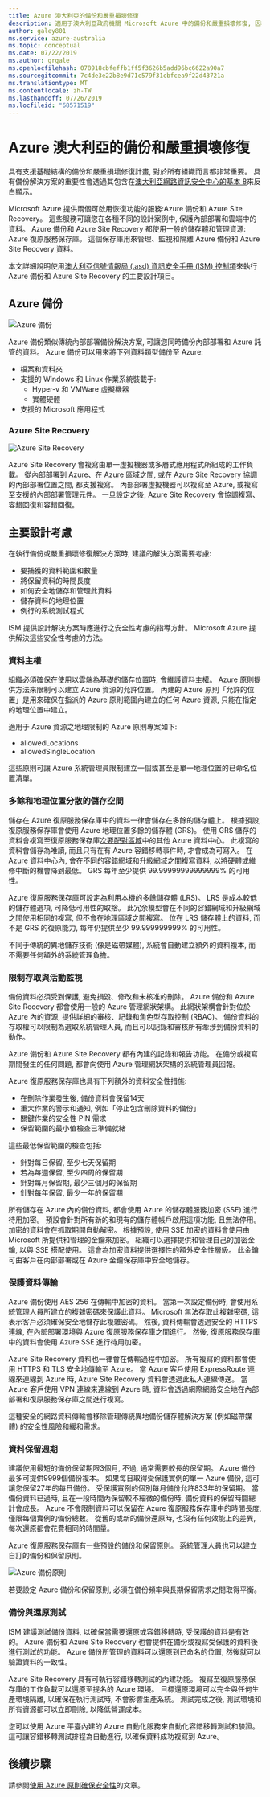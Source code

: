 ```yaml
---
title: Azure 澳大利亞的備份和嚴重損壞修復
description: 適用于澳大利亞政府機關 Microsoft Azure 中的備份和嚴重損壞修復, 因為它與 .ASD 的第8項相關。
author: galey801
ms.service: azure-australia
ms.topic: conceptual
ms.date: 07/22/2019
ms.author: grgale
ms.openlocfilehash: 078918cbfeffb1ff5f3626b5add96bc6622a90a7
ms.sourcegitcommit: 7c4de3e22b8e9d71c579f31cbfcea9f22d43721a
ms.translationtype: MT
ms.contentlocale: zh-TW
ms.lasthandoff: 07/26/2019
ms.locfileid: "68571519"
---
```

# <a name="backup-and-disaster-recovery-in-azure-australia"></a>Azure 澳大利亞的備份和嚴重損壞修復

具有支援基礎結構的備份和嚴重損壞修復計畫, 對於所有組織而言都非常重要。 具有備份解決方案的重要性會透過其包含在[澳大利亞網路資訊安全中心的基本 8](https://acsc.gov.au/publications/protect/essential-eight-explained.htm)來反白顯示。

Microsoft Azure 提供兩個可啟用恢復功能的服務:Azure 備份和 Azure Site Recovery。 這些服務可讓您在各種不同的設計案例中, 保護內部部署和雲端中的資料。 Azure 備份和 Azure Site Recovery 都使用一般的儲存體和管理資源: Azure 復原服務保存庫。 這個保存庫用來管理、監視和隔離 Azure 備份和 Azure Site Recovery 資料。

本文詳細說明使用[澳大利亞信號情報局 (.asd) 資訊安全手冊 (ISM) 控制項](https://acsc.gov.au/infosec/ism/index.htm)來執行 Azure 備份和 Azure Site Recovery 的主要設計項目。

## <a name="azure-backup"></a>Azure 備份

![Azure 備份](media/backup-overview.png)

Azure 備份類似傳統內部部署備份解決方案, 可讓您同時備份內部部署和 Azure 託管的資料。 Azure 備份可以用來將下列資料類型備份至 Azure:

* 檔案和資料夾
* 支援的 Windows 和 Linux 作業系統裝載于:
  * Hyper-v 和 VMWare 虛擬機器
  * 實體硬體
* 支援的 Microsoft 應用程式

### <a name="azure-site-recovery"></a>Azure Site Recovery

![Azure Site Recovery](media/asr-overview.png)

Azure Site Recovery 會複寫由單一虛擬機器或多層式應用程式所組成的工作負載。 從內部部署到 Azure、在 Azure 區域之間, 或在 Azure Site Recovery 協調的內部部署位置之間, 都支援複寫。 內部部署虛擬機器可以複寫至 Azure, 或複寫至支援的內部部署管理元件。 一旦設定之後, Azure Site Recovery 會協調複寫、容錯回復和容錯回復。

## <a name="key-design-considerations"></a>主要設計考慮

在執行備份或嚴重損壞修復解決方案時, 建議的解決方案需要考慮:

* 要捕獲的資料範圍和數量
* 將保留資料的時間長度
* 如何安全地儲存和管理此資料
* 儲存資料的地理位置
* 例行的系統測試程式

ISM 提供設計解決方案時應進行之安全性考慮的指導方針。 Microsoft Azure 提供解決這些安全性考慮的方法。

### <a name="data-sovereignty"></a>資料主權

組織必須確保在使用以雲端為基礎的儲存位置時, 會維護資料主權。 Azure 原則提供方法來限制可以建立 Azure 資源的允許位置。 內建的 Azure 原則「允許的位置」是用來確保在指派的 Azure 原則範圍內建立的任何 Azure 資源, 只能在指定的地理位置中建立。

適用于 Azure 資源之地理限制的 Azure 原則專案如下:

* allowedLocations
* allowedSingleLocation

這些原則可讓 Azure 系統管理員限制建立一個或甚至是單一地理位置的已命名位置清單。

### <a name="redundant-and-geographically-dispersed-storage"></a>多餘和地理位置分散的儲存空間

儲存在 Azure 復原服務保存庫中的資料一律會儲存在多餘的儲存體上。 根據預設, 復原服務保存庫會使用 Azure 地理位置多餘的儲存體 (GRS)。 使用 GRS 儲存的資料會複寫至復原服務保存庫[次要配對區域](https://docs.microsoft.com/azure/best-practices-availability-paired-regions)中的其他 Azure 資料中心。 此複寫的資料會儲存為唯讀, 而且只有在有 Azure 容錯移轉事件時, 才會成為可寫入。 在 Azure 資料中心內, 會在不同的容錯網域和升級網域之間複寫資料, 以將硬體或維修中斷的機會降到最低。 GRS 每年至少提供 99.99999999999999% 的可用性。

Azure 復原服務保存庫可設定為利用本機的多餘儲存體 (LRS)。 LRS 是成本較低的儲存體選項, 可降低可用性的取捨。 此冗余模型會在不同的容錯網域和升級網域之間使用相同的複寫, 但不會在地理區域之間複寫。 位在 LRS 儲存體上的資料, 而不是 GRS 的復原能力, 每年仍提供至少 99.999999999% 的可用性。

不同于傳統的異地儲存技術 (像是磁帶媒體), 系統會自動建立額外的資料複本, 而不需要任何額外的系統管理負擔。

### <a name="restricted-access-and-activity-monitoring"></a>限制存取與活動監視

備份資料必須受到保護, 避免損毀、修改和未核准的刪除。 Azure 備份和 Azure Site Recovery 都會使用一般的 Azure 管理網狀架構。 此網狀架構會針對位於 Azure 內的資源, 提供詳細的審核、記錄和角色型存取控制 (RBAC)。 備份資料的存取權可以限制為選取系統管理人員, 而且可以記錄和審核所有牽涉到備份資料的動作。

Azure 備份和 Azure Site Recovery 都有內建的記錄和報告功能。 在備份或複寫期間發生的任何問題, 都會向使用 Azure 管理網狀架構的系統管理員回報。

Azure 復原服務保存庫也具有下列額外的資料安全性措施:

* 在刪除作業發生後, 備份資料會保留14天
* 重大作業的警示和通知, 例如「停止包含刪除資料的備份」
* 關鍵作業的安全性 PIN 需求
* 保留範圍的最小值檢查已準備就緒

這些最低保留範圍的檢查包括:

* 針對每日保留, 至少七天保留期
* 若為每週保留, 至少四周的保留期
* 針對每月保留期, 最少三個月的保留期
* 針對每年保留, 最少一年的保留期

所有儲存在 Azure 內的備份資料, 都會使用 Azure 的儲存體服務加密 (SSE) 進行待用加密。 預設會針對所有新的和現有的儲存體帳戶啟用這項功能, 且無法停用。 加密的資料會在抓取期間自動解密。 根據預設, 使用 SSE 加密的資料會使用由 Microsoft 所提供和管理的金鑰來加密。 組織可以選擇提供和管理自己的加密金鑰, 以與 SSE 搭配使用。 這會為加密資料提供選擇性的額外安全性層級。 此金鑰可由客戶在內部部署或在 Azure 金鑰保存庫中安全地儲存。

### <a name="secure-data-transport"></a>保護資料傳輸

Azure 備份使用 AES 256 在傳輸中加密的資料。 當第一次設定備份時, 會使用系統管理人員所建立的複雜密碼來保護此資料。 Microsoft 無法存取此複雜密碼, 這表示客戶必須確保安全地儲存此複雜密碼。 然後, 資料傳輸會透過安全的 HTTPS 連線, 在內部部署環境與 Azure 復原服務保存庫之間進行。  然後, 復原服務保存庫中的資料會使用 Azure SSE 進行待用加密。

Azure Site Recovery 資料也一律會在傳輸過程中加密。 所有複寫的資料都會使用 HTTPS 和 TLS 安全地傳輸至 Azure。 當 Azure 客戶使用 ExpressRoute 連線來連線到 Azure 時, Azure Site Recovery 資料會透過此私人連線傳送。  當 Azure 客戶使用 VPN 連線來連線到 Azure 時, 資料會透過網際網路安全地在內部部署和復原服務保存庫之間進行複寫。

這種安全的網路資料傳輸會移除管理傳統異地備份儲存體解決方案 (例如磁帶媒體) 的安全性風險和緩和需求。

### <a name="data-retention-periods"></a>資料保留週期

建議使用最短的備份保留期限3個月, 不過, 通常需要較長的保留期。 Azure 備份最多可提供9999個備份複本。 如果每日取得受保護實例的單一 Azure 備份, 這可讓您保留27年的每日備份。 受保護實例的個別每月備份允許833年的保留期。 當備份資料已過時, 且在一段時間內保留較不細微的備份時, 備份資料的保留時間總計會成長。  Azure 不會限制資料可以保留在 Azure 復原服務保存庫中的時間長度, 僅限每個實例的備份總數。 從舊的或新的備份還原時, 也沒有任何效能上的差異, 每次還原都會花費相同的時間量。

Azure 復原服務保存庫有一些預設的備份和保留原則。  系統管理人員也可以建立自訂的備份和保留原則。

![Azure 備份原則](media/create-policy.png)

若要設定 Azure 備份和保留原則, 必須在備份頻率與長期保留需求之間取得平衡。

### <a name="backup-and-restore-testing"></a>備份與還原測試

ISM 建議測試備份資料, 以確保當需要還原或容錯移轉時, 受保護的資料是有效的。 Azure 備份和 Azure Site Recovery 也會提供在備份或複寫受保護的資料後進行測試的功能。 Azure 備份所管理的資料可以還原到已命名的位置, 然後就可以驗證資料的一致性。

Azure Site Recovery 具有可執行容錯移轉測試的內建功能。 複寫至復原服務保存庫的工作負載可以還原至提名的 Azure 環境。 目標還原環境可以完全與任何生產環境隔離, 以確保在執行測試時, 不會影響生產系統。 測試完成之後, 測試環境和所有資源都可以立即刪除, 以降低營運成本。

您可以使用 Azure 平臺內建的 Azure 自動化服務來自動化容錯移轉測試和驗證。 這可讓容錯移轉測試排程為自動進行, 以確保資料成功複寫到 Azure。

## <a name="next-steps"></a>後續步驟

請參閱[使用 Azure 原則確保安全性](azure-policy.md)的文章。
